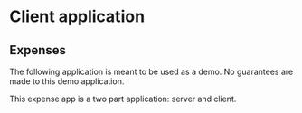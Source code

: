 # Client application

## Expenses

The following application is meant to be used as a demo. No guarantees are made to this demo application.

This expense app is a two part application: server and client.
